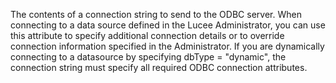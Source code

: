 The contents of a connection string to send to the ODBC server. When connecting to a data
	source defined in the Lucee Administrator, you can use this attribute to specify additional
	connection details or to override connection information specified in the Administrator. If you are
	dynamically connecting to a datasource by specifying dbType = "dynamic", the connection string must
	specify all required ODBC connection attributes.